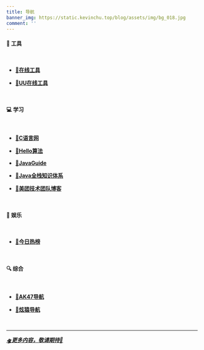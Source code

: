 ```yaml
---
title: 导航
banner_img: https://static.kevinchu.top/blog/assets/img/bg_018.jpg
comment: ''
---
```


<script src="https://cdn.jsdelivr.net/gh/wallleap/cdn/js/sakura.js"></script>

#### 🔨 工具

<br>

- [**🔗在线工具**](https://tool.lu/)

- [**🔗UU在线工具**](https://uutool.cn/)

<br>

#### 💻 学习

<br>

- [**🔗C语言网**](https://www.dotcpp.com/course/)

- [**🔗Hello算法**](https://www.hello-algo.com/)

- [**🔗JavaGuide**](https://javaguide.cn/)

- [**🔗Java全栈知识体系**](https://www.pdai.tech/)

- [**🔗美团技术团队博客**](https://tech.meituan.com/)

<br>

#### 📱 娱乐

<br>

- [**🔗今日热榜**](https://tophub.today/)

<br>

#### 🔍 综合

<br>

- [**🔗AK47导航**](https://www.ak47s.cn/)

- [**🔗炫猿导航**](https://xydh.fun/)

<br>

---

[***🛸更多内容，敬请期待👀***](https://www.baidu.com/)



